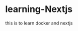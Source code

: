 # learning-Nextjs
this is to learn docker and nextjs


<!-- ## Next.js App Router Course - Starter -->

<!-- This is the starter template for the Next.js App Router Course. It contains the starting code for the dashboard application. -->

<!-- For more information, see the [course curriculum](https://nextjs.org/learn) on the Next.js Website. -->
